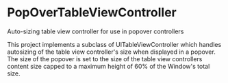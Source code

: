 # PopOverTableViewController
Auto-sizing table view controller for use in popover controllers

This project implements a subclass of UITableViewController which handles autosizing of the 
table view controller's size when displayed in a popover. The size of the popover is set to the 
size of the table view controllers content size capped to a maximum height of 60% of the 
Window's total size. 
